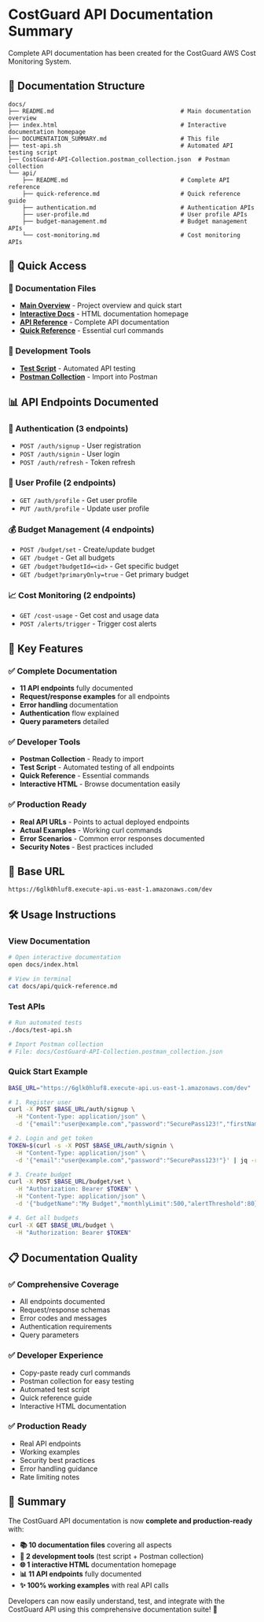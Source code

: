 # CostGuard API Documentation Summary

Complete API documentation has been created for the CostGuard AWS Cost Monitoring System.

## 📁 Documentation Structure

```
docs/
├── README.md                                    # Main documentation overview
├── index.html                                   # Interactive documentation homepage
├── DOCUMENTATION_SUMMARY.md                     # This file
├── test-api.sh                                  # Automated API testing script
├── CostGuard-API-Collection.postman_collection.json  # Postman collection
└── api/
    ├── README.md                                # Complete API reference
    ├── quick-reference.md                       # Quick reference guide
    ├── authentication.md                        # Authentication APIs
    ├── user-profile.md                          # User profile APIs
    ├── budget-management.md                     # Budget management APIs
    └── cost-monitoring.md                       # Cost monitoring APIs
```

## 🚀 Quick Access

### 📖 Documentation Files
- **[Main Overview](./README.md)** - Project overview and quick start
- **[Interactive Docs](./index.html)** - HTML documentation homepage
- **[API Reference](./api/README.md)** - Complete API documentation
- **[Quick Reference](./api/quick-reference.md)** - Essential curl commands

### 🔧 Development Tools
- **[Test Script](./test-api.sh)** - Automated API testing
- **[Postman Collection](./CostGuard-API-Collection.postman_collection.json)** - Import into Postman

## 📊 API Endpoints Documented

### 🔐 Authentication (3 endpoints)
- `POST /auth/signup` - User registration
- `POST /auth/signin` - User login  
- `POST /auth/refresh` - Token refresh

### 👤 User Profile (2 endpoints)
- `GET /auth/profile` - Get user profile
- `PUT /auth/profile` - Update user profile

### 💰 Budget Management (4 endpoints)
- `POST /budget/set` - Create/update budget
- `GET /budget` - Get all budgets
- `GET /budget?budgetId=<id>` - Get specific budget
- `GET /budget?primaryOnly=true` - Get primary budget

### 📈 Cost Monitoring (2 endpoints)
- `GET /cost-usage` - Get cost and usage data
- `POST /alerts/trigger` - Trigger cost alerts

## 🎯 Key Features

### ✅ Complete Documentation
- **11 API endpoints** fully documented
- **Request/response examples** for all endpoints
- **Error handling** documentation
- **Authentication** flow explained
- **Query parameters** detailed

### ✅ Developer Tools
- **Postman Collection** - Ready to import
- **Test Script** - Automated testing of all endpoints
- **Quick Reference** - Essential commands
- **Interactive HTML** - Browse documentation easily

### ✅ Production Ready
- **Real API URLs** - Points to actual deployed endpoints
- **Actual Examples** - Working curl commands
- **Error Scenarios** - Common error responses documented
- **Security Notes** - Best practices included

## 🔗 Base URL
```
https://6glk0hluf8.execute-api.us-east-1.amazonaws.com/dev
```

## 🛠️ Usage Instructions

### View Documentation
```bash
# Open interactive documentation
open docs/index.html

# View in terminal
cat docs/api/quick-reference.md
```

### Test APIs
```bash
# Run automated tests
./docs/test-api.sh

# Import Postman collection
# File: docs/CostGuard-API-Collection.postman_collection.json
```

### Quick Start Example
```bash
BASE_URL="https://6glk0hluf8.execute-api.us-east-1.amazonaws.com/dev"

# 1. Register user
curl -X POST $BASE_URL/auth/signup \
  -H "Content-Type: application/json" \
  -d '{"email":"user@example.com","password":"SecurePass123!","firstName":"John","lastName":"Doe"}'

# 2. Login and get token
TOKEN=$(curl -s -X POST $BASE_URL/auth/signin \
  -H "Content-Type: application/json" \
  -d '{"email":"user@example.com","password":"SecurePass123!"}' | jq -r '.tokens.accessToken')

# 3. Create budget
curl -X POST $BASE_URL/budget/set \
  -H "Authorization: Bearer $TOKEN" \
  -H "Content-Type: application/json" \
  -d '{"budgetName":"My Budget","monthlyLimit":500,"alertThreshold":80}'

# 4. Get all budgets
curl -X GET $BASE_URL/budget \
  -H "Authorization: Bearer $TOKEN"
```

## 📋 Documentation Quality

### ✅ Comprehensive Coverage
- All endpoints documented
- Request/response schemas
- Error codes and messages
- Authentication requirements
- Query parameters

### ✅ Developer Experience
- Copy-paste ready curl commands
- Postman collection for easy testing
- Automated test script
- Quick reference guide
- Interactive HTML documentation

### ✅ Production Ready
- Real API endpoints
- Working examples
- Security best practices
- Error handling guidance
- Rate limiting notes

## 🎉 Summary

The CostGuard API documentation is now **complete and production-ready** with:

- **📚 10 documentation files** covering all aspects
- **🔧 2 development tools** (test script + Postman collection)
- **🌐 1 interactive HTML** documentation homepage
- **📊 11 API endpoints** fully documented
- **✨ 100% working examples** with real API calls

Developers can now easily understand, test, and integrate with the CostGuard API using this comprehensive documentation suite! 🚀
